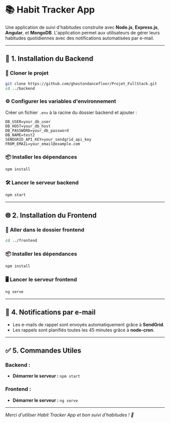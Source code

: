 # 📚 Habit Tracker App

Une application de suivi d'habitudes construite avec **Node.js**, **Express.js**, **Angular**, et **MongoDB**. L'application permet aux utilisateurs de gérer leurs habitudes quotidiennes avec des notifications automatisées par e-mail.

---

## 🚀 **1. Installation du Backend**

### 📁 **Cloner le projet**
```bash
git clone https://github.com/ghostondancefloor/Projet_FullStack.git
cd ../backend
```

### ⚙️ **Configurer les variables d'environnement**
Créer un fichier `.env` à la racine du dossier backend et ajouter :
```env
DB_USER=your_db_user
DB_HOST=your_db_host
DB_PASSWORD=your_db_password
DB_NAME=test2
SENDGRID_API_KEY=your_sendgrid_api_key
FROM_EMAIL=your_email@example.com
```

### 📦 **Installer les dépendances**
```bash
npm install
```

### 🛠️ **Lancer le serveur backend**
```bash
npm start
```

---

## 🌐 **2. Installation du Frontend**

### 📁 **Aller dans le dossier frontend**
```bash
cd ../frontend
```

### 📦 **Installer les dépendances**
```bash
npm install
```

### 🖥️ **Lancer le serveur frontend**
```bash
ng serve
```

---

## 📧 **4. Notifications par e-mail**
- Les e-mails de rappel sont envoyés automatiquement grâce à **SendGrid**.
- Les rappels sont planifiés toutes les 45 minutes grâce à **node-cron**.

---

## ✅ **5. Commandes Utiles**

### Backend :
- **Démarrer le serveur :** `npm start`

### Frontend :
- **Démarrer le serveur :** `ng serve`

---

*Merci d'utiliser Habit Tracker App et bon suivi d'habitudes ! 🎯*

